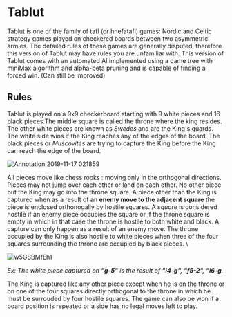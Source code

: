 # Tablut
Tablut is one of the family of tafl (or hnefatafl) games: Nordic and Celtic strategy games played on checkered boards between two asymmetric armies. The detailed rules of these games are generally disputed, 
therefore this version of Tablut may have rules you are unfamiliar with. This version of Tablut comes with an automated AI implemented using
a game tree with miniMax algorithm and alpha-beta pruning and is capable of finding a forced win. (Can still be improved)

## Rules
Tablut is played on a 9x9 checkerboard starting with 9 white pieces and 16 black pieces.The middle square is called the throne where the king
resides. The other white pieces are known as *Swedes* and are the King's guards. The white side wins if the King reaches any of the edges of the board.
The black pieces or *Muscovites* are trying to capture the King before the King can reach the edge of the board. 

![Annotation 2019-11-17 021859](https://user-images.githubusercontent.com/47373165/69006267-6564f380-08e1-11ea-852b-92123e0b3758.png?style=centerme)

All pieces move like chess rooks : moving only in the orthogonal directions. Pieces may not jump over each other or land on each other. No 
other piece but the King may go into the throne square. A piece other than the King is captured when as a result of **an enemy move to the adjacent square**
the piece is enclosed orthonogally by hostile squares. A *square* is considered hostile if an enemy piece occupies the square or if the throne square is 
empty in which in that case the throne is hostile to both white and black. A capture can only happen as a result of an enemy move. 
The throne occupied by the King is also hostile to white pieces when three of the four squares surrounding the throne are occupied by black pieces. \

![w5GSBMfEh1](https://user-images.githubusercontent.com/47373165/69006659-02765b00-08e7-11ea-9a53-80aa7394b713.gif)

*Ex: The white piece captured on **"g-5"** is the result of **"i4-g", "f5-2", "i6-g**.*

The King is captured like any other piece except when he is on the throne or on one of the four squares directly orthogonal to the throne
in which he must be surrouded by four hostile squares. The game can also be won if a board position is repeated or a side has no legal moves left to play. 

